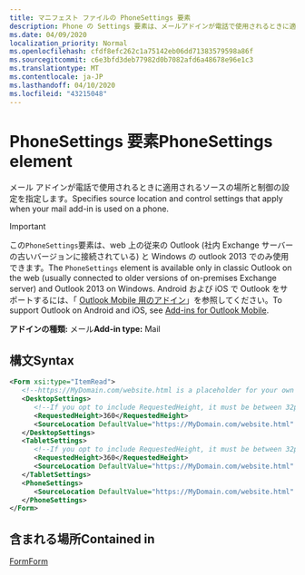 ```yaml
---
title: マニフェスト ファイルの PhoneSettings 要素
description: Phone の Settings 要素は、メールアドインが電話で使用されるときに適用されるソースの場所と制御の設定を指定します。
ms.date: 04/09/2020
localization_priority: Normal
ms.openlocfilehash: cfdf8efc262c1a75142eb06dd71383579598a86f
ms.sourcegitcommit: c6e3bfd3deb77982d0b7082afd6a48678e96e1c3
ms.translationtype: MT
ms.contentlocale: ja-JP
ms.lasthandoff: 04/10/2020
ms.locfileid: "43215048"
---
```

# <a name="phonesettings-element"></a><span data-ttu-id="7cd87-103">PhoneSettings 要素</span><span class="sxs-lookup"><span data-stu-id="7cd87-103">PhoneSettings element</span></span>

<span data-ttu-id="7cd87-104">メール アドインが電話で使用されるときに適用されるソースの場所と制御の設定を指定します。</span><span class="sxs-lookup"><span data-stu-id="7cd87-104">Specifies source location and control settings that apply when your mail add-in is used on a phone.</span></span>

> [!IMPORTANT]
> <span data-ttu-id="7cd87-105">この`PhoneSettings`要素は、web 上の従来の Outlook (社内 Exchange サーバーの古いバージョンに接続されている) と Windows の outlook 2013 でのみ使用できます。</span><span class="sxs-lookup"><span data-stu-id="7cd87-105">The `PhoneSettings` element is available only in classic Outlook on the web (usually connected to older versions of on-premises Exchange server) and Outlook 2013 on Windows.</span></span> <span data-ttu-id="7cd87-106">Android および iOS で Outlook をサポートするには、「 [Outlook Mobile 用のアドイン](../../outlook/outlook-mobile-addins.md)」を参照してください。</span><span class="sxs-lookup"><span data-stu-id="7cd87-106">To support Outlook on Android and iOS, see [Add-ins for Outlook Mobile](../../outlook/outlook-mobile-addins.md).</span></span>

<span data-ttu-id="7cd87-107">**アドインの種類:** メール</span><span class="sxs-lookup"><span data-stu-id="7cd87-107">**Add-in type:** Mail</span></span>

## <a name="syntax"></a><span data-ttu-id="7cd87-108">構文</span><span class="sxs-lookup"><span data-stu-id="7cd87-108">Syntax</span></span>

```XML
<Form xsi:type="ItemRead">
   <!--https://MyDomain.com/website.html is a placeholder for your own add-in website.-->
   <DesktopSettings>
      <!--If you opt to include RequestedHeight, it must be between 32px to 450px, inclusive.-->
      <RequestedHeight>360</RequestedHeight>
      <SourceLocation DefaultValue="https://MyDomain.com/website.html" />
   </DesktopSettings>
   <TabletSettings>
      <!--If you opt to include RequestedHeight, it must be between 32px to 450px, inclusive.-->
      <RequestedHeight>360</RequestedHeight>
      <SourceLocation DefaultValue="https://MyDomain.com/website.html" />
   </TabletSettings>
   <PhoneSettings>
      <SourceLocation DefaultValue="https://MyDomain.com/website.html" />
   </PhoneSettings>
</Form>
```

## <a name="contained-in"></a><span data-ttu-id="7cd87-109">含まれる場所</span><span class="sxs-lookup"><span data-stu-id="7cd87-109">Contained in</span></span>

[<span data-ttu-id="7cd87-110">Form</span><span class="sxs-lookup"><span data-stu-id="7cd87-110">Form</span></span>](form.md)


